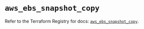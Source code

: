 # `aws_ebs_snapshot_copy`

Refer to the Terraform Registry for docs: [`aws_ebs_snapshot_copy`](https://registry.terraform.io/providers/hashicorp/aws/3.76.1/docs/resources/ebs_snapshot_copy).
